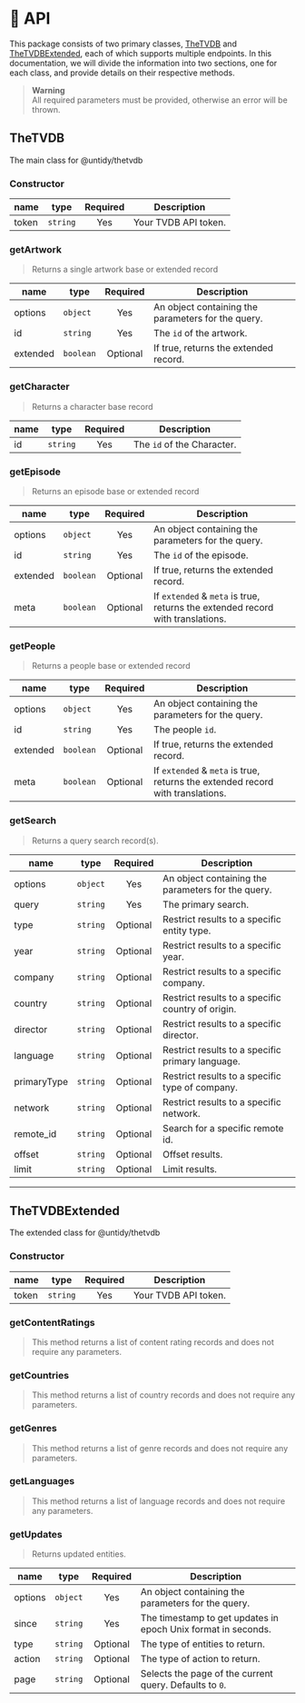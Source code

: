 # :rocket: API

This package consists of two primary classes, [TheTVDB](#thetvdb) and
[TheTVDBExtended](#thetvdbextended), each of which supports multiple endpoints. In this
documentation, we will divide the information into two sections, one for each class, and provide
details on their respective methods.

> **Warning**  
> All required parameters must be provided, otherwise an error will be thrown.

## TheTVDB

The main class for @untidy/thetvdb

### Constructor

| name  | type     | Required | Description          |
| ----- | -------- | :------: | -------------------- |
| token | `string` |   Yes    | Your TVDB API token. |

### getArtwork

> Returns a single artwork base or extended record

| name     | type      | Required | Description                                        |
| -------- | --------- | :------: | -------------------------------------------------- |
| options  | `object`  |   Yes    | An object containing the parameters for the query. |
| id       | `string`  |   Yes    | The `id` of the artwork.                           |
| extended | `boolean` | Optional | If true, returns the extended record.              |

### getCharacter

> Returns a character base record

| name | type     | Required | Description                |
| ---- | -------- | :------: | -------------------------- |
| id   | `string` |   Yes    | The `id` of the Character. |

### getEpisode

> Returns an episode base or extended record

| name     | type      | Required | Description                                                                    |
| -------- | --------- | :------: | ------------------------------------------------------------------------------ |
| options  | `object`  |   Yes    | An object containing the parameters for the query.                             |
| id       | `string`  |   Yes    | The `id` of the episode.                                                       |
| extended | `boolean` | Optional | If true, returns the extended record.                                          |
| meta     | `boolean` | Optional | If `extended` & `meta` is true, returns the extended record with translations. |

### getPeople

> Returns a people base or extended record

| name     | type      | Required | Description                                                                    |
| -------- | --------- | :------: | ------------------------------------------------------------------------------ |
| options  | `object`  |   Yes    | An object containing the parameters for the query.                             |
| id       | `string`  |   Yes    | The people `id`.                                                               |
| extended | `boolean` | Optional | If true, returns the extended record.                                          |
| meta     | `boolean` | Optional | If `extended` & `meta` is true, returns the extended record with translations. |

### getSearch

> Returns a query search record(s).

| name        | type     | Required | Description                                        |
| ----------- | -------- | :------: | -------------------------------------------------- |
| options     | `object` |   Yes    | An object containing the parameters for the query. |
| query       | `string` |   Yes    | The primary search.                                |
| type        | `string` | Optional | Restrict results to a specific entity type.        |
| year        | `string` | Optional | Restrict results to a specific year.               |
| company     | `string` | Optional | Restrict results to a specific company.            |
| country     | `string` | Optional | Restrict results to a specific country of origin.  |
| director    | `string` | Optional | Restrict results to a specific director.           |
| language    | `string` | Optional | Restrict results to a specific primary language.   |
| primaryType | `string` | Optional | Restrict results to a specific type of company.    |
| network     | `string` | Optional | Restrict results to a specific network.            |
| remote_id   | `string` | Optional | Search for a specific remote id.                   |
| offset      | `string` | Optional | Offset results.                                    |
| limit       | `string` | Optional | Limit results.                                     |

---

## TheTVDBExtended

The extended class for @untidy/thetvdb

### Constructor

| name  | type     | Required | Description          |
| ----- | -------- | :------: | -------------------- |
| token | `string` |   Yes    | Your TVDB API token. |

### getContentRatings

> This method returns a list of content rating records and does not require any parameters.

### getCountries

> This method returns a list of country records and does not require any parameters.

### getGenres

> This method returns a list of genre records and does not require any parameters.

### getLanguages

> This method returns a list of language records and does not require any parameters.

### getUpdates

> Returns updated entities.

| name    | type     | Required | Description                                                   |
| ------- | -------- | :------: | ------------------------------------------------------------- |
| options | `object` |   Yes    | An object containing the parameters for the query.            |
| since   | `string` |   Yes    | The timestamp to get updates in epoch Unix format in seconds. |
| type    | `string` | Optional | The type of entities to return.                               |
| action  | `string` | Optional | The type of action to return.                                 |
| page    | `string` | Optional | Selects the page of the current query. Defaults to `0`.       |
